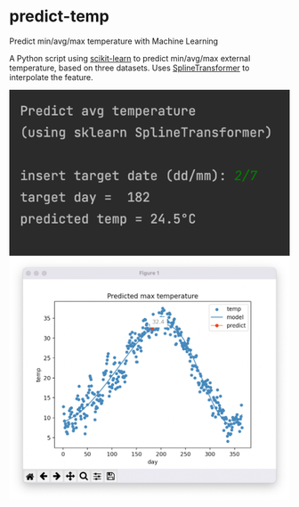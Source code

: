 # predict-temp
Predict min/avg/max temperature with Machine Learning 

A Python script using [scikit-learn](https://scikit-learn.org/stable/supervised_learning.html#supervised-learning) to predict min/avg/max external temperature, based on three datasets.
Uses [SplineTransformer](https://scikit-learn.org/stable/modules/generated/sklearn.preprocessing.SplineTransformer.html) to interpolate the feature.

![Sample prediction](https://raw.githubusercontent.com/massimobottelli/predict-temp/main/screen-py.png)
![Scattered plot](https://raw.githubusercontent.com/massimobottelli/predict-temp/main/screen-max.png)



